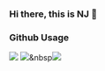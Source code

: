 ### Hi there, this is NJ 👋

### Github Usage
![](http://github-profile-summary-cards.vercel.app/api/cards/profile-details?username=FengDian-Su&theme=nord_bright)
![](http://github-profile-summary-cards.vercel.app/api/cards/repos-per-language?username=FengDian-Su&theme=nord_bright)&nbsp![](http://github-profile-summary-cards.vercel.app/api/cards/most-commit-language?username=FengDian-Su&theme=nord_bright)
<!--
**FengDian-Su/FengDian-Su** is a ✨ _special_ ✨ repository because its `README.md` (this file) appears on your GitHub profile.

Here are some ideas to get you started:

- 🔭 I’m currently working on ...
- 🌱 I’m currently learning ...
- 👯 I’m looking to collaborate on ...
- 🤔 I’m looking for help with ...
- 💬 Ask me about ...
- 📫 How to reach me: ...
- 😄 Pronouns: ...
- ⚡ Fun fact: ...
-->
